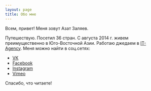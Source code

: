 ```yaml
---
layout: page
title: Обо мне
---
```


<p class="message">
  Всем, привет! Меня зовут Азат Заляев.
</p>

Путешествую. Посетил 36 стран. С августа 2014 г. живем преимущественно в Юго-Восточной Азии. Работаю джедаем в [IT-Agency](https://it-agency.ru).
Меня можно найти в соц.сетях:

* [VK](https://vk.com/richaz)
* [Facebook](https://facebook.com/zalyaev)
* [Instagram](https://instagram.com/richaz)
* [Vimeo](https://vimeo.com/catstravelling)

Спасибо, что читаете!
